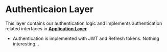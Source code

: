 # Authenticaion Layer

This layer contains our authentication logic and implements authentication related interfaces in __[Application Layer](../../Core/Application)__ 

- Authentication is implemented with JWT and Refresh tokens. Nothing interesting...